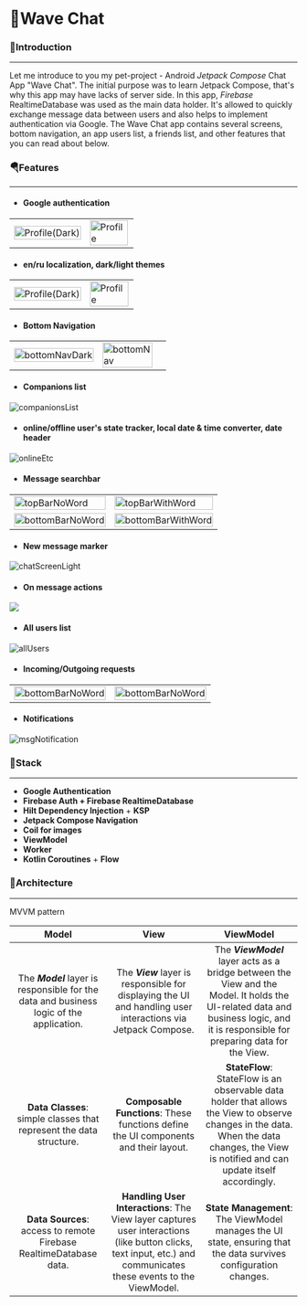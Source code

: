 # 🌊Wave Chat

### 🌅Introduction
---
Let me introduce to you my pet-project - Android *Jetpack Compose* Chat App "Wave Chat".
The initial purpose was to learn Jetpack Compose, that's why this app may have lacks of server side. 
In this app, *Firebase* RealtimeDatabase was used as the main data holder. 
It's allowed to quickly exchange message data between users and also helps to implement authentication via Google. 
The Wave Chat app contains several screens, bottom navigation, an app users list, a friends list, and other features that you can read about below.


### 🪂Features
---
* #### **Google authentication**
<table>
    <tr>
        <td><img src="images/4.SignInScreen(Dark)small.jpg" alt="Profile(Dark)" width="100%;"/></td>
        <td><img src="images/SignInScreenLightsmall.jpg" alt="Profile" width="98%;"/></td>
    </tr>
</table>

* #### **en/ru localization, dark/light themes**
<table>
    <tr>
        <td><img src="images/1.Profile(Dark)small.jpg" alt="Profile(Dark)" width="100%;"/></td>
        <td><img src="images/1.Profilesmall.png" alt="Profile" width="99%;"/></td>
    </tr>
</table>

* #### **Bottom Navigation**
<table>
    <tr>
        <td><img src="images/6.BottomNavigation(Dark).jpg" alt="bottomNavDark" width="100%;"/></td>
        <td><img src="images/4.BottomNavigation(en).png" alt="bottomNav" width="92%;"/></td>
    </tr>
</table>

* #### **Companions list**
![companionsList](images/2.CompanionsScreen(Dark)small.jpg)
* #### **online/offline user's state tracker, local date & time converter, date header**
![onlineEtc](images/1.ChatScreenTopAppBar(Dark).jpg)
* #### **Message searchbar**
<table>
    <tr>
        <td><img src="images/2.ChatScreenSearchTopAppBar(Dark).jpg" alt="topBarNoWord" width="100%;"/></td>
        <td><img src="images/4.ChatScreenFoundMessage.jpg" alt="topBarWithWord" width="100%;"/></td>
    </tr>
    <tr>
        <td><img src="images/3SearchBottomBar(Dark).jpg" alt="bottomBarNoWord" width="100%;"/></td>
        <td><img src="images/5.SearchBottomBar2(Dark).jpg" alt="bottomBarWithWord" width="100%;"/></td>
    </tr>
</table>  

* #### **New message marker**
![chatScreenLight](images/2.ChatScreenWithInputTextsmall.png)
* #### **On message actions**
![](images/7.onMessageDialog(Dark).jpg)
* #### **All users list**
![allUsers](images/1.UsersPageScreen(Dark)small.jpg)
* #### **Incoming/Outgoing requests**
<table>
    <tr>
        <td><img src="images/6.IncomingRequestSmall.png" alt="bottomBarNoWord" width="100%;"/></td>
        <td><img src="images/7.OutgoingRequestSmall.png" alt="bottomBarNoWord" width="100%;"/></td>
    </tr>
</table>

* #### **Notifications**
![msgNotification](images/MessageNotification.jpg)



### 📙Stack
---
* **Google Authentication**
* **Firebase Auth + Firebase RealtimeDatabase**
* **Hilt Dependency Injection** + **KSP**
* **Jetpack Compose Navigation**
* **Coil for images**
* **ViewModel**
* **Worker**
* **Kotlin Coroutines** + **Flow**


### 🏰Architecture
---

MVVM pattern

|                                          Model                                           |                                                                               View                                                                               |                                                                                         ViewModel                                                                                         |
|:----------------------------------------------------------------------------------------:|:----------------------------------------------------------------------------------------------------------------------------------------------------------------:|:-----------------------------------------------------------------------------------------------------------------------------------------------------------------------------------------:|
| The ***Model*** layer is responsible for the data and business logic of the application. |                          The ***View*** layer is responsible for displaying the UI and handling user interactions via Jetpack Compose.                           |    The ***ViewModel*** layer acts as a bridge between the View and the Model. It holds the UI-related data and business logic, and it is responsible for preparing data for the View.     |
|           **Data Classes**: simple classes that represent the data structure.            |                                       **Composable Functions**: These functions define the UI components and their layout.                                       | **StateFlow**: StateFlow is an observable data holder that allows the View to observe changes in the data. When the data changes, the View is notified and can update itself accordingly. |
|            **Data Sources**: access to remote Firebase RealtimeDatabase data.            | **Handling User Interactions**: The View layer captures user interactions (like button clicks, text input, etc.) and communicates these events to the ViewModel. |                                     **State Management**: The ViewModel manages the UI state, ensuring that the data survives configuration changes.                                      |